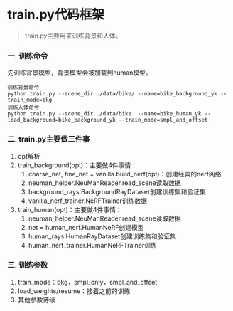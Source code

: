 # train.py代码框架
>train.py主要用来训练背景和人体。

### 一. 训练命令
先训练背景模型，背景模型会被加载到human模型。
```
训练背景命令
python train.py --scene_dir ./data/bike/ --name=bike_background_yk --train_mode=bkg
训练人体命令
python train.py --scene_dir ./data/bike  --name=bike_human_yk --load_background=bike_background_yk --train_mode=smpl_and_offset
```

### 二. train.py主要做三件事
1. opt解析
2. train_background(opt)：主要做4件事情：
    1. coarse_net, fine_net = vanilla.build_nerf(opt)：创建经典的nerf网络
	2. neuman_helper.NeuManReader.read_scene读取数据
	3. background_rays.BackgroundRayDataset创建训练集和验证集
	4. vanilla_nerf_trainer.NeRFTrainer训练数据
3. train_human(opt)：主要做4件事情：
	1. neuman_helper.NeuManReader.read_scene读取数据
	2. net = human_nerf.HumanNeRF创建模型
	3. human_rays.HumanRayDataset创建训练集和验证集
	4. human_nerf_trainer.HumanNeRFTrainer训练
### 三. 训练参数
1. train_mode：bkg，smpl_only，smpl_and_offset
2. load_weights/resume：接着之前的训练
3. 其他参数待续
